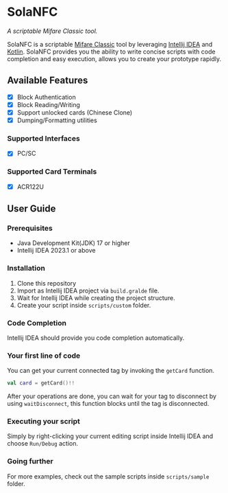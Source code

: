 # SolaNFC

_A scriptable Mifare Classic tool._

SolaNFC is a scriptable
[Mifare Classic](https://en.wikipedia.org/wiki/MIFARE#MIFARE_Classic_family)
tool by leveraging
[Intellij IDEA](https://jetbrains.com/idea)
and
[Kotlin](https://kotlinlang.org/).
SolaNFC provides you the ability to write concise scripts with code completion and easy execution, allows you to create
your prototype rapidly.

## Available Features

- [x] Block Authentication
- [x] Block Reading/Writing
- [x] Support unlocked cards (Chinese Clone)
- [x] Dumping/Formatting utilities

### Supported Interfaces

- [x] PC/SC

### Supported Card Terminals

- [x] ACR122U

## User Guide

### Prerequisites

- Java Development Kit(JDK) 17 or higher
- Intellij IDEA 2023.1 or above

### Installation

1. Clone this repository
2. Import as Intellij IDEA project via `build.gralde` file.
3. Wait for Intellij IDEA while creating the project structure.
4. Create your script inside `scripts/custom` folder.

### Code Completion

Intellij IDEA should provide you code completion automatically.

### Your first line of code

You can get your current connected tag by invoking the `getCard` function.

```kotlin
val card = getCard()!!
``` 

After your operations are done, you can wait for your tag to disconnect by using `waitDisconnect`, this function blocks
until the tag is disconnected.

### Executing your script

Simply by right-clicking your current editing script inside Intellij IDEA and choose `Run/Debug` action.

### Going further

For more examples, check out the sample scripts inside `scripts/sample` folder.
